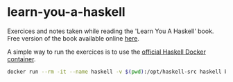 learn-you-a-haskell
===================

Exercices and notes taken while reading the 'Learn You A Haskell' book.
Free version of the book available online [here](http://learnyouahaskell.com/introduction).

A simple way to run the exercices is to use the [official Haskell Docker container](https://hub.docker.com/_/haskell/).
```bash
docker run --rm -it --name haskell -v $(pwd):/opt/haskell-src haskell bash -c "cd /opt/haskell-src && ghci"
```